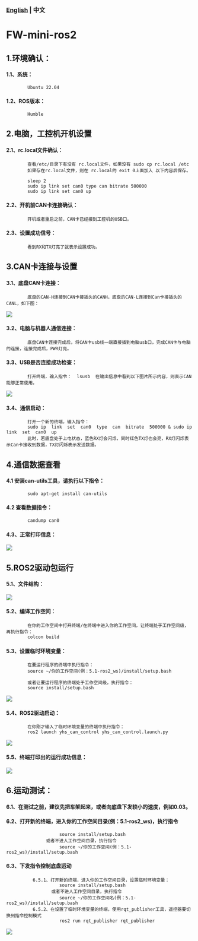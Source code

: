 ### [English](README.md) | 中文

# FW-mini-ros2

## 1.环境确认：
####      1.1、系统：
            Ubuntu 22.04
####      1.2、ROS版本：
            Humble

## 2.电脑，工控机开机设置
####      2.1、rc.local文件确认：
            查看/etc/目录下有没有 rc.local文件，如果没有 sudo cp rc.local /etc
            如果存在rc.local文件，则在 rc.local的 exit 0上面加入 以下内容后保存。

            sleep 2
            sudo ip link set can0 type can bitrate 500000
            sudo ip link set can0 up

####      2.2、开机前CAN卡连接确认：
            开机或者重启之前，CAN卡已经接到工控机的USB口。

####      2.3、设置成功信号：
            看到RX和TX灯亮了就表示设置成功。
            
## 3.CAN卡连接与设置
####      3.1、底盘CAN卡连接：
            底盘的CAN-H连接到CAN卡接插头的CANH，底盘的CAN-L连接到Can卡接插头的CANL，如下图：
            
![](https://github.com/kefangkele/FW-mini-ros2/blob/main/images/CAN_Connection.png?raw=true)

####      3.2、电脑与机器人通信连接：
            底盘CAN卡连接完成后，将CAN卡usb线一端直接插到电脑usb口，完成CAN卡与电脑的连接，连接完成后，PWR灯亮。
####      3.3、USB是否连接成功检查：
            打开终端，输入指令：  lsusb  在输出信息中看到以下图片所示内容，则表示CAN能够正常使用。

![](https://github.com/kefangkele/FW-mini-ros2/blob/main/images/terminal_state.png?raw=true)  

####      3.4、通信启动：
            打开一个新的终端，输入指令：
            sudo ip  link  set  can0  type  can  bitrate  500000 & sudo ip  link  set  can0  up
            此时，若底盘处于上电状态，蓝色RX灯会闪烁，同时红色TX灯也会亮，RX灯闪烁表示Can卡接收到数据，TX灯闪烁表示发送数据。

## 4.通信数据查看
####      4.1 安装can-utils工具，请执行以下指令：
            sudo apt-get install can-utils
####      4.2 查看数据指令：
            candump can0
####      4.3、正常打印信息：
      

![](https://github.com/kefangkele/FW-mini-ros2/blob/main/images/candump_print.png?raw=true)

## 5.ROS2驱动包运行
####      5.1、文件结构：
      
![](https://github.com/kefangkele/FW-mini-ros2/blob/main/images/doc_tree.png?raw=true)

####      5.2、编译工作空间：
            在你的工作空间中打开终端/在终端中进入你的工作空间，让终端处于工作空间级，再执行指令：
            colcon build
####      5.3、设置临时环境变量：
            在要运行程序的终端中执行指令：
            source ~/你的工作空间(例：5.1-ros2_ws)/install/setup.bash
            
            或者让要运行程序的终端处于工作空间级，执行指令：
            source install/setup.bash
            
![](https://github.com/kefangkele/FW-mini-ros2/blob/main/images/source.png?raw=true)

####      5.4、ROS2驱动启动：
            在你刚才输入了临时环境变量的终端中执行指令：
            ros2 launch yhs_can_control yhs_can_control.launch.py
![](https://github.com/kefangkele/FW-mini-ros2/blob/main/images/launch.png?raw=true)
            
####      5.5、终端打印出的运行成功信息：

![](https://github.com/kefangkele/FW-mini-ros2/blob/main/images/node_print.png?raw=true)  

## 6.运动测试：
####       6.1、在测试之前，建议先把车架起来，或者向底盘下发较小的速度，例如0.03。
####       6.2、打开新的终端，进入你的工作空间目录(例：5.1-ros2_ws)，执行指令
                        source install/setup.bash
                   或者不进人工作空间目录，执行指令
                        source ~/你的工作空间(例：5.1-ros2_ws)/install/setup.bash
####       6.3、下发指令控制底盘运动
              6.5.1、打开新的终端，进入你的工作空间目录，设置临时环境变量：
                        source install/setup.bash
                     或者不进人工作空间目录，执行指令
                        source ~/你的工作空间名(例：5.1-ros2_ws)/install/setup.bash
              6.5.2、在设置了临时环境变量的终端，使用rqt_publisher工具，遥控器要切换到指令控制模式
                        ros2 run rqt_publisher rqt_publisher
![](https://github.com/kefangkele/FW-mini-ros2/blob/main/images/rqt_tool.png?raw=true)